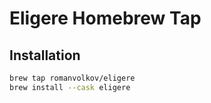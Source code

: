 # Eligere Homebrew Tap

## Installation

```bash
brew tap romanvolkov/eligere
brew install --cask eligere
```
